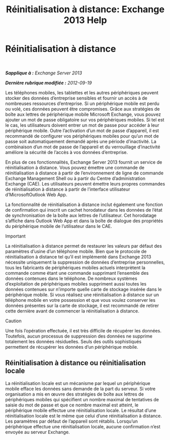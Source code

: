 ﻿---
title: 'Réinitialisation à distance: Exchange 2013 Help'
TOCTitle: Réinitialisation à distance
ms:assetid: cd615210-cd8a-48de-b3e3-8f9ec39ca380
ms:mtpsurl: https://technet.microsoft.com/fr-fr/library/Bb124591(v=EXCHG.150)
ms:contentKeyID: 50479253
ms.date: 04/24/2018
mtps_version: v=EXCHG.150
ms.translationtype: HT
---

# Réinitialisation à distance

 

_**Sapplique à :** Exchange Server 2013_

_**Dernière rubrique modifiée :** 2012-09-19_

Les téléphones mobiles, les tablettes et les autres périphériques peuvent stocker des données d’entreprise sensibles et fournir un accès à de nombreuses ressources d’entreprise. Si un périphérique mobile est perdu ou volé, ces données peuvent être compromises. Grâce aux stratégies de boîte aux lettres de périphérique mobile Microsoft Exchange, vous pouvez ajouter un mot de passe obligatoire sur vos périphériques mobiles. Si tel est le cas, les utilisateurs doivent entrer un mot de passe pour accéder à leur périphérique mobile. Outre l’activation d’un mot de passe d’appareil, il est recommandé de configurer vos périphériques mobiles pour qu’un mot de passe soit automatiquement demandé après une période d’inactivité. La combinaison d’un mot de passe de l’appareil et du verrouillage d’inactivité améliore la sécurité de l’accès à vos données d’entreprise.

En plus de ces fonctionnalités, Exchange Server 2013 fournit un service de réinitialisation à distance. Vous pouvez émettre une commande de réinitialisation à distance à partir de l’environnement de ligne de commande Exchange Management Shell ou à partir du Centre d’administration Exchange (CAE). Les utilisateurs peuvent émettre leurs propres commandes de réinitialisation à distance à partir de l’interface utilisateur d’MicrosoftOutlook Web App.

La fonctionnalité de réinitialisation à distance inclut également une fonction de confirmation qui inscrit un cachet horodateur dans les données de l’état de synchronisation de la boîte aux lettres de l’utilisateur. Cet horodatage s’affiche dans Outlook Web App et dans la boîte de dialogue des propriétés du périphérique mobile de l’utilisateur dans le CAE.

> [!Important]  
> La réinitialisation à distance permet de restaurer les valeurs par défaut des paramètres d’usine d’un téléphone mobile. Bien que le protocole de réinitialisation à distance tel qu’il est implémenté dans Exchange 2013 nécessite uniquement la suppression de données d’entreprise personnelles, tous les fabricants de périphériques mobiles actuels interprètent la commande comme étant une commande supprimant l’ensemble des données contenues dans le téléphone. De nombreux systèmes d’exploitation de périphériques mobiles suppriment aussi toutes les données contenues sur n’importe quelle carte de stockage insérée dans le périphérique mobile. Si vous réalisez une réinitialisation à distance sur un téléphone mobile en votre possession et que vous voulez conserver les données présentes sur la carte de stockage, il est recommandé de retirer cette dernière avant de commencer la réinitialisation à distance.


> [!CAUTION]
> Une fois l’opération effectuée, il est très difficile de récupérer les données. Toutefois, aucun processus de suppression des données ne supprime totalement les données résiduelles. Seuls des outils sophistiqués permettent de récupérer les données d’un périphérique mobile.


## Réinitialisation à distance ou réinitialisation locale

La réinitialisation locale est un mécanisme par lequel un périphérique mobile efface les données sans demande de la part du serveur. Si votre organisation a mis en œuvre des stratégies de boîte aux lettres de périphériques mobiles qui spécifient un nombre maximal de tentatives de saisie du mot de passe et que ce nombre maximal est atteint, le périphérique mobile effectue une réinitialisation locale. Le résultat d’une réinitialisation locale est le même que celui d’une réinitialisation à distance. Les paramètres par défaut de l’appareil sont rétablis. Lorsqu’un périphérique effectue une réinitialisation locale, aucune confirmation n’est envoyée au serveur Exchange.

